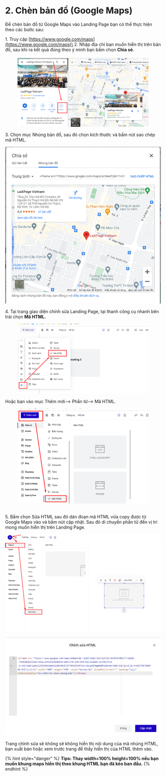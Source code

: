 # 2. Chèn bản đồ (Google Maps)

Để chèn bản đồ từ Google Maps vào Landing Page bạn có thể thực hiện theo các bước sau:

1\. Truy cập [https://www.google.com/maps](https://www.google.com/maps)\
2\. Nhập địa chỉ bạn muốn hiển thị trên bản đồ, sau khi ra kết quả đúng theo ý mình bạn bấm chọn **Chia sẻ**.

<figure><img src="../.gitbook/assets/google map.png" alt=""><figcaption></figcaption></figure>

3\. Chọn mục Nhúng bản đồ, sau đó chọn kích thước và bấm nút sao chép mã HTML.

![](<../.gitbook/assets/image (301).png>)

4\. Tại trang giao diện chỉnh sửa Landing Page, tại thanh công cụ nhanh bên trái chọn **Mã HTML.**

<figure><img src="../.gitbook/assets/html (1).png" alt=""><figcaption></figcaption></figure>

Hoặc bạn vào mục Thêm mới--> Phần tử--> Mã HTML.

<figure><img src="../.gitbook/assets/html2.png" alt=""><figcaption></figcaption></figure>

\
5\. Bấm chọn Sửa HTML sau đó dán đoạn mã HTML vừa copy được từ Google Maps vào và bấm nút cập nhật. Sau đó di chuyển phần tử đến vị trí mong muốn hiển thị trên Landing Page.

![](<../.gitbook/assets/image (537).png>)

![](<../.gitbook/assets/image (533).png>)

Trang chỉnh sửa sẽ không sẽ không hiển thị nội dung của mã nhúng HTML, bạn xuất bản hoặc xem trước trang để thấy hiển thị của HTML thêm vào.

{% hint style="danger" %}
**Tips: Thay width=100% height=100% nếu bạn muốn khung maps hiển thị theo khung HTML bạn đã kéo ban đầu.**
{% endhint %}
